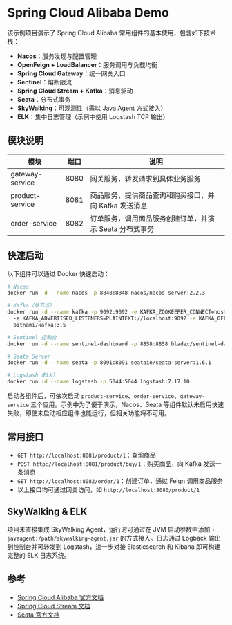 # Spring Cloud Alibaba Demo

该示例项目演示了 Spring Cloud Alibaba 常用组件的基本使用，包含如下技术栈：

- **Nacos**：服务发现与配置管理
- **OpenFeign + LoadBalancer**：服务调用与负载均衡
- **Spring Cloud Gateway**：统一网关入口
- **Sentinel**：熔断限流
- **Spring Cloud Stream + Kafka**：消息驱动
- **Seata**：分布式事务
- **SkyWalking**：可观测性（需以 Java Agent 方式接入）
- **ELK**：集中日志管理（示例中使用 Logstash TCP 输出）

## 模块说明

| 模块 | 端口 | 说明 |
| ---- | ---- | ---- |
| gateway-service | 8080 | 网关服务，转发请求到具体业务服务 |
| product-service | 8081 | 商品服务，提供商品查询和购买接口，并向 Kafka 发送消息 |
| order-service | 8082 | 订单服务，调用商品服务创建订单，并演示 Seata 分布式事务 |

## 快速启动

以下组件可以通过 Docker 快速启动：

```bash
# Nacos
docker run -d --name nacos -p 8848:8848 nacos/nacos-server:2.2.3

# Kafka（单节点）
docker run -d --name kafka -p 9092:9092 -e KAFKA_ZOOKEEPER_CONNECT=host.docker.internal:2181 \ 
  -e KAFKA_ADVERTISED_LISTENERS=PLAINTEXT://localhost:9092 -e KAFKA_OFFSETS_TOPIC_REPLICATION_FACTOR=1 \ 
  bitnami/kafka:3.5

# Sentinel 控制台
docker run -d --name sentinel-dashboard -p 8858:8858 bladex/sentinel-dashboard:1.8.6

# Seata Server
docker run -d --name seata -p 8091:8091 seataio/seata-server:1.6.1

# Logstash（ELK）
docker run -d --name logstash -p 5044:5044 logstash:7.17.10
```

启动各组件后，可依次启动 `product-service`、`order-service`、`gateway-service` 三个应用。示例中为了便于演示，Nacos、Seata 等组件默认未启用快速失败，即使未启动相应组件也能运行，但相关功能将不可用。

## 常用接口

- `GET http://localhost:8081/product/1`：查询商品
- `POST http://localhost:8081/product/buy/1`：购买商品，向 Kafka 发送一条消息
- `GET http://localhost:8082/order/1`：创建订单，通过 Feign 调用商品服务
- 以上接口均可通过网关访问，如 `http://localhost:8080/product/1`

## SkyWalking & ELK

项目未直接集成 SkyWalking Agent，运行时可通过在 JVM 启动参数中添加 `-javaagent:/path/skywalking-agent.jar` 的方式接入。日志通过 Logback 输出到控制台并可转发到 Logstash，进一步对接 Elasticsearch 和 Kibana 即可构建完整的 ELK 日志系统。

## 参考

- [Spring Cloud Alibaba 官方文档](https://github.com/alibaba/spring-cloud-alibaba)
- [Spring Cloud Stream 文档](https://spring.io/projects/spring-cloud-stream)
- [Seata 官方文档](https://seata.io)
